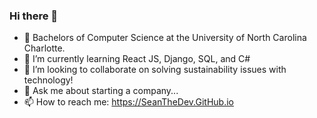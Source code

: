 ### Hi there 👋

<!--
**SeanTheDev/SeanTheDev** is a ✨ _special_ ✨ repository because its `README.md` (this file) appears on your GitHub profile.

Here are some ideas to get you started:

-->

- 🔭 Bachelors of Computer Science at the University of North Carolina Charlotte.
- 🌱 I’m currently learning React JS, Django, SQL, and C#
- 👯 I’m looking to collaborate on solving sustainability issues with technology!
- 💬 Ask me about starting a company...
- 📫 How to reach me: https://SeanTheDev.GitHub.io
